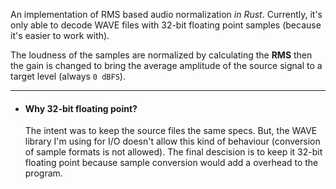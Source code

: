 An implementation of RMS based audio normalization *in Rust*. Currently, it's only able to decode WAVE files
with 32-bit floating point samples (because it's easier to work with).

The loudness of the samples are normalized by calculating the **RMS** then the gain is changed to
bring the average amplitude of the source signal to a target level (always `0 dBFS`).

---

- #### Why 32-bit floating point?
  The intent was to keep the source files the same specs. But, the WAVE library I'm using for I/O doesn't allow this kind of
  behaviour (conversion of sample formats is not allowed). The final descision is to keep it 32-bit floating point because
  sample conversion would add a overhead to the program.
